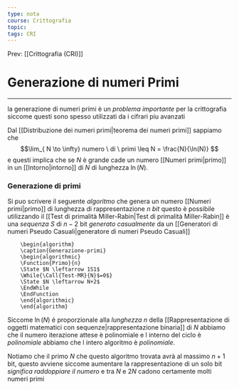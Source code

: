 ```yaml
---
type: nota
course: Crittografia
topic: 
tags: CRI
---
```


Prev: [[Crittografia (CRI)]]

# Generazione di numeri Primi
---
la generazione di numeri primi è un _problema importante_ per la crittografia siccome questi sono spesso utilizzati da i cifrari piu avanzati

Dal [[Distribuzione dei numeri primi|teorema dei numeri primi]] sappiamo che 
$$\lim_{ N \to \infty} numero \ di  \ primi \leq N = \frac{N}{\ln(N)} $$
e questi implica che se $N$ è grande cade un numero [[Numeri primi|primo]] in un [[Intorno|intorno]] di $N$ di lunghezza $\ln(N)$.

### Generazione di primi
Si puo scrivere il seguente _algoritmo_  che genera un numero [[Numeri primi|primo]]  di lunghezza di rappresentazione $n$  _bit_ questo è possibile utilizzando il [[Test di primalità Miller-Rabin|Test di primalità Miller-Rabin]] è una _sequenza_ $S$ di $n-2$ bit _generato casualmente_ da un [[Generatori di numeri Pseudo Casuali|generatore di numeri Pseudo Casuali]]

```pseudo
	\begin{algorithm}
	\caption{Generazione-primi}
	\begin{algorithmic}
	\Function{Primo}{n}
	\State $N \leftarrow 1S1$
	\While{\Call{Test-MR}{N}$=0$}
	\State $N \leftarrow N+2$ 
	\EndWhile 
	\EndFunction
	\end{algorithmic}
	\end{algorithm}
```

Siccome $\ln(N)$ é proporzionale alla _lunghezza_ $n$ della [[Rappresentazione di oggetti matematici con sequenze|rappresentazione binaria]] di $N$ abbiamo che il numero iterazione attese è polinomiale e l interno del ciclo è _polinomiale_ abbiamo che l intero algoritmo è _polinomiale_.

Notiamo che il primo $N$ che questo algoritmo trovata avrà al massimo $n+1$ bit, questo avviene siccome aumentare la rappresentazione di un  solo bit _significa raddoppiare il numero_ e tra $N$ e $2N$ cadono certamente molti numeri primi

